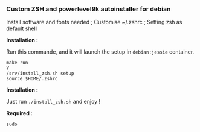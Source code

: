 ### Custom ZSH and powerlevel9k autoinstaller for debian

Install software and fonts needed ; Customise ~/.zshrc ; Setting zsh as default shell

**Installation :**

Run this commande, and it will launch the setup in `debian:jessie` container.
```
make run
Y
/srv/install_zsh.sh setup
source $HOME/.zshrc
```

**Installation :**

Just run `./install_zsh.sh` and enjoy !


**Required :**

```
sudo
```